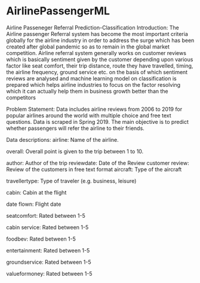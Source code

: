 # AirlinePassengerML
Airline Passeneger Referral Prediction-Classification
Introduction:
The Airline passenger Referral system has become the most important criteria globally for the airline industry in order to address the surge which has been created after global pandemic so as to remain in the global market competition. Airline referral system generally works on customer reviews which is basically sentiment given by the customer depending upon various factor like seat comfort, their trip distance, route they have travelled, timing, the airline frequency, ground service etc. on the basis of which sentiment reviews are analysed and machine learning model on classification is prepared which helps airline industries to focus on the factor resolving which it can actually help them in business growth better than the competitors

Problem Statement:
Data includes airline reviews from 2006 to 2019 for popular airlines around the world with multiple choice and free text questions. Data is scraped in Spring 2019. The main objective is to predict whether passengers will refer the airline to their friends.

Data descriptions:
airline: Name of the airline.

overall: Overall point is given to the trip between 1 to 10.

author: Author of the trip
reviewdate: Date of the Review customer
review: Review of the customers in free text format
aircraft: Type of the aircraft

travellertype: Type of traveler (e.g. business, leisure)

cabin: Cabin at the flight

date flown: Flight date

seatcomfort: Rated between 1-5

cabin service: Rated between 1-5

foodbev: Rated between 1-5

entertainment: Rated between 1-5

groundservice: Rated between 1-5

valueformoney: Rated between 1-5

